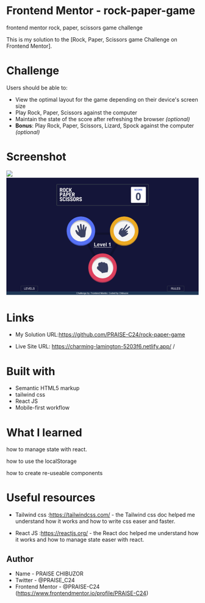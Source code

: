 # Frontend Mentor - rock-paper-game

frontend mentor rock, paper, scissors game challenge

This is my solution to the [Rock, Paper, Scissors game Challenge on Frontend Mentor].

# Challenge

Users should be able to:

- View the optimal layout for the game depending on their device's screen size
- Play Rock, Paper, Scissors against the computer
- Maintain the state of the score after refreshing the browser _(optional)_
- **Bonus**: Play Rock, Paper, Scissors, Lizard, Spock against the computer _(optional)_

# Screenshot

![](./design/leve-2-mobile.jpg)
![](./design/level-1-desktop.png)

# Links

- My Solution URL:https://github.com/PRAISE-C24/rock-paper-game

- Live Site URL: https://charming-lamington-5203f6.netlify.app/
  /

# Built with

- Semantic HTML5 markup
- tailwind css
- React JS
- Mobile-first workflow

# What I learned

how to manage state with react.

how to use the localStorage

how to create re-useable components

# Useful resources

- Tailwind css :https://tailwindcss.com/ - the Tailwind css doc helped me understand how it works and how to write css easer and faster.

- React JS :https://reactjs.org/ - the React doc helped me understand how it works and how to manage state easer with react.

## Author

- Name - PRAISE CHIBUZOR
- Twitter - @PRAISE_C24
- Frontend Mentor - @PRAISE-C24 (https://www.frontendmentor.io/profile/PRAISE-C24)
